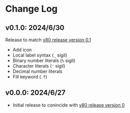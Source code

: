 # Change Log

## v0.1.0: 2024/6/30

Release to match [v80 release version 0.1](https://github.com/Kroc/v80/releases/tag/v0.1)

- Add icon
- Local label syntax (`_` sigil)
- Binary number literals (`%` sigil)
- Character literals (`'` sigil)
- Decimal number literals
- Fill keyword (`.f`)

## v0.0.0: 2024/6/27

- Initial release to conincide with [v80 release version 0](https://github.com/Kroc/v80/releases/tag/v0)